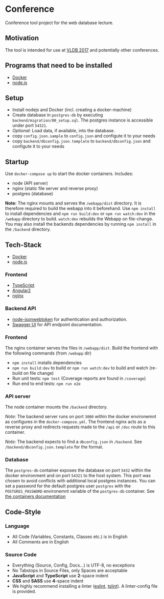 # Conference
Conference tool project for the web database lecture.

## Motivation
The tool is intended for use at [VLDB 2017](http://www.vldb.org/2017/) and potentially other conferences.

## Programs that need to be installed
- [Docker](http://www.docker.com)
- [node.js](https://nodejs.org/)

## Setup
- Install nodejs and Docker (incl. creating a docker-machine)
- Create database in `postgres-db` by executing `backend/migration/00_setup.sql`. The postgres instance is accessible under port `54321`.
- _Optional:_ Load data, if available, into the database.
- copy `config.json.sample` to `config.json` and configute it to your needs
- copy `backend/dbconfig.json.template` to `backend/dbconfig.json` and configute it to your needs

## Startup
Use `docker-compose up` to start the docker containers. Includes:
- node (API server)
- nginx (static file server and reverse proxy)
- postgres (database)

__Note:__ The nginx mounts and serves the `/webapp/dist` directory. It is therefore required to build the webapp into it beforehand.
Use `npm install` to install dependencies and `npm run build:dev` or `npm run watch:dev` in the `/webapp` directory to build. `watch:dev` rebuilds the Webapp on file-change.
You may also install the backends dependencies by running `npm install` in the `/backend` directory.


## Tech-Stack
- [Docker](http://www.docker.com)
- [node.js](https://nodejs.org/)

### Frontend
- [TypeScript](https://www.typescriptlang.org)
- [Angular2](https://angular.io)
- [nginx](http://nginx.org)

### Backend API
- [node-jsonwebtoken](https://github.com/auth0/node-jsonwebtoken) for authentication and authorization.
- [Swagger UI](http://swagger.io/) for API endpoint documentation.


### Frontend
The nginx container serves the files in `/webapp/dist`.
Build the frontend with the following commands (from `/webapp` dir)
- `npm install` installs dependencies
- `npm run build:dev` to build or `npm run watch:dev` to build and watch (re-build on file change)
- Run unit tests: `npm test` (Coverage reports are found in `/coverage`)
- Run end to end tests: `npm run e2e`

### API server
The node container mounts the `/backend` directory.

_Note:_ The backend server runs on port `3000` within the docker environemnt as configures in the `docker-compose.yml`.
The frontend nginx acts as a reverse proxy and redirects requests made to the `/api` or `/doc` route to this container.

_Note:_ The backend expects to find a `dbconfig.json` in `/backend`. See `/backend/dbconfig.json.template` for the format.

### Database
The `postgres-db` container exposes the database on port `5432` within the docker environment and on port `54321` to the host system.
This port was chosen to avoid conflicts with additional local postgres instances.
You can set a password for the default postgres user `postgres` with the `POSTGRES_PASSWORD` environemnt variable of the `postgres-db` container. See [the containers documentation](https://hub.docker.com/_/postgres/)


## Code-Style

### Language
- All Code (Variables, Constants, Classes etc.) is in English
- All Comments are in English

### Source Code
- Everything (Source, Config, Docs...) is UTF-8, no exceptions
- No Tabstops in Source Files, only Spaces are acceptable
- __JavaScript__ and __TypeScript__ use __2__-space indent
- __CSS__ and __SASS__ use __4__-space indent
- We highly recommend installing a linter ([eslint](https://github.com/eslint/eslint), [tslint](https://github.com/palantir/tslint)). A linter-config file is provided.
